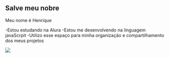 ## Salve meu nobre  

Meu nome é Henrique

-Estou estudando na Alura
-Estou me desenvolvendo na linguagem javaScrpit
-Utilizo esse espaço para minha organização e compartilhamento dos meus projetos

![](https://media1.tenor.com/m/0RRzrR7xGj4AAAAd/you-are-my-sunshine-lebron-james.gif)
